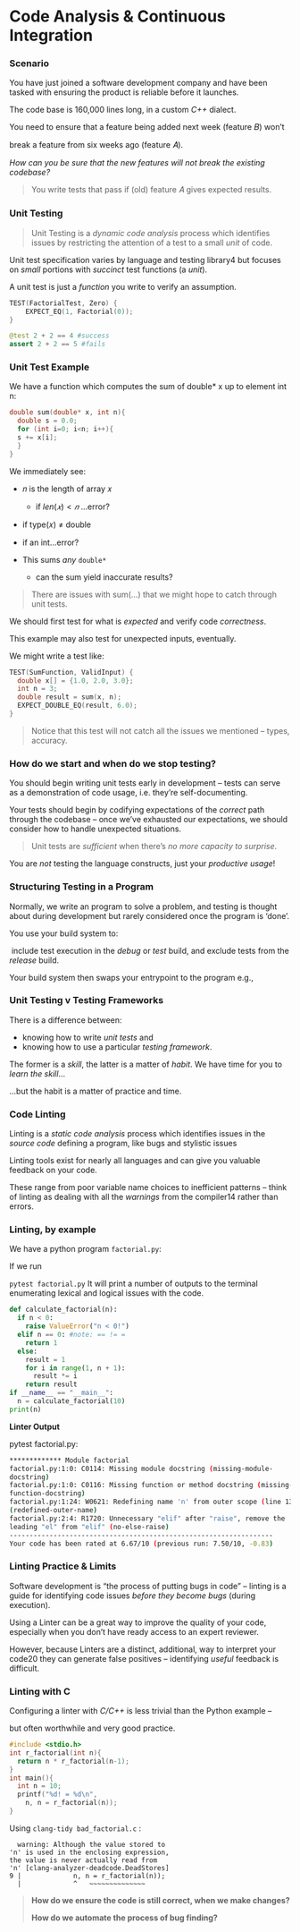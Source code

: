 # Code Analysis & Continuous Integration



### **Scenario**

You have just joined a software development company and have been tasked with ensuring the product is reliable before it launches.

The code base is 160,000 lines long, in a custom *C++* dialect.

You need to ensure that a feature being added next week (feature 𝐵) won’t

break a feature from six weeks ago (feature 𝐴).

*How can you be sure that the new features will not break the existing codebase?*

> You write tests that pass if (old) feature 𝐴 gives expected results.



### **Unit Testing**

> Unit Testing is a *dynamic code analysis* process which identifies issues by restricting the attention of a test to a small *unit* of code.

Unit test specification varies by language and testing library4 but focuses on *small* portions with *succinct* test functions (a *unit*).

A unit test is just a *function* you write to verify an assumption.



```cpp
TEST(FactorialTest, Zero) { 
	EXPECT_EQ(1, Factorial(0));
}
```

````python
@test 2 + 2 == 4 #success
assert 2 + 2 == 5 #fails
````



### **Unit Test Example**

We have a function which computes the sum of double* x up to element int n:

```cpp
double sum(double* x, int n){
  double s = 0.0;
  for (int i=0; i<n; i++){
  s += x[i]; 
  }
}
```

We immediately see:

- 𝑛 is the length of array 𝑥
  - if $len(𝑥) < 𝑛$ ...error?

-  if type(𝑥) ≠ double
  - if an int...error?
- This sums *any* `double*`
  - can the sum yield inaccurate results?

> There are issues with sum(...) that we might hope to catch through unit tests.



We should first test for what is *expected* and verify code *correctness*.

This example may also test for unexpected inputs, eventually.

We might write a test like:

```cpp
TEST(SumFunction, ValidInput) {
  double x[] = {1.0, 2.0, 3.0};
  int n = 3;
  double result = sum(x, n);
  EXPECT_DOUBLE_EQ(result, 6.0);
}
```

> Notice that this test will not catch all the issues we mentioned – types, accuracy.



### **How do we start and when do we stop testing?**

You should begin writing unit tests early in development – tests can serve as a demonstration of code usage, i.e. they’re self-documenting.

Your tests should begin by codifying expectations of the *correct* path through the codebase – once we’ve exhausted our expectations, we should consider how to handle unexpected situations.

> Unit tests are *sufficient* when there’s *no more capacity to surprise*.

You are *not* testing the language constructs, just your *productive usage*!



### **Structuring Testing in a Program**

Normally, we write an program to solve a problem, and testing is thought about during development but rarely considered once the program is ‘done’.

You use your build system to: 

​	include test execution in the *debug* or *test* build, and exclude tests from the *release* build.

Your build system then swaps your entrypoint to the program e.g.,



### **Unit Testing v Testing Frameworks**

There is a difference between:

- knowing how to write *unit tests* and
- knowing how to use a particular *testing framework*.

The former is a *skill*, the latter is a matter of *habit*. We have time for you to *learn the skill*...

...but the habit is a matter of practice and time.



### **Code Linting**

Linting is a *static code analysis* process which identifies issues in the *source code* defining a program, like bugs and stylistic issues

Linting tools exist for nearly all languages and can give you valuable feedback on your code.

These range from poor variable name choices to inefficient patterns – think of linting as dealing with all the *warnings* from the compiler14 rather than errors.



### **Linting, by example**

We have a python program `factorial.py`:

If we run

`pytest factorial.py`
 It will print a number of outputs to the terminal enumerating lexical and logical issues with the code.

```python
def calculate_factorial(n):
  if n < 0:
    raise ValueError("n < 0!")
  elif n == 0: #note: == != =
    return 1
  else:
    result = 1
    for i in range(1, n + 1):
      result *= i
    return result
if __name__ == "__main__":
  n = calculate_factorial(10)
print(n)
```

**Linter Output**

pytest factorial.py:

```bash
************* Module factorial
factorial.py:1:0: C0114: Missing module docstring (missing-module-
docstring)
factorial.py:1:0: C0116: Missing function or method docstring (missing-
function-docstring)
factorial.py:1:24: W0621: Redefining name 'n' from outer scope (line 13)
(redefined-outer-name)
factorial.py:2:4: R1720: Unnecessary "elif" after "raise", remove the
leading "el" from "elif" (no-else-raise)
------------------------------------------------------------------
Your code has been rated at 6.67/10 (previous run: 7.50/10, -0.83)
```



### **Linting Practice & Limits**

Software development is “the process of putting bugs in code” – linting is a guide for identifying code issues *before they become bugs* (during execution).

Using a Linter can be a great way to improve the quality of your code, especially when you don’t have ready access to an expert reviewer.

However, because Linters are a distinct, additional, way to interpret your code20 they can generate false positives – identifying *useful* feedback is difficult.





### **Linting with** C
Configuring a linter with *C/C++* is less trivial than the Python example –

but often worthwhile and very good practice.

```c
#include <stdio.h>
int r_factorial(int n){
  return n * r_factorial(n-1);
}
int main(){
  int n = 10;
  printf("%d! = %d\n",
    n, n = r_factorial(n));
}
```

Using `clang-tidy bad_factorial.c` :

```
  warning: Although the value stored to
'n' is used in the enclosing expression,
the value is never actually read from
'n' [clang-analyzer-deadcode.DeadStores]
9 |             n, n = r_factorial(n));
  |             ^   ~~~~~~~~~~~~~~
```



>**How do we ensure the code is still correct, when we make changes?**
>
>**How do we automate the process of bug finding?**

